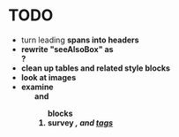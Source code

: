 # TODO

- turn leading <strong> spans into headers
- rewrite "seeAlsoBox" as <aside>?
- clean up tables and related style blocks
- look at images
- examine <ul> and <ol> blocks
- survey <i>, <b> and <u> tags
